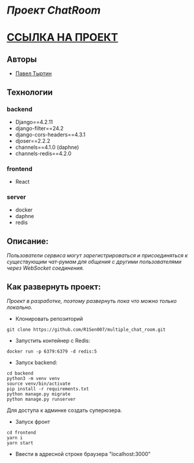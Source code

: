 # *Проект ChatRoom*

# [ССЫЛКА НА ПРОЕКТ](https://foodgram-project.sytes.net/)
## Авторы
 - [Павел Тыртин](https://github.com/R1Sen007)

## Технологии
### backend
 - Django==4.2.11
 - django-filter==24.2
 - django-cors-headers==4.3.1
 - djoser==2.2.2
 - channels==4.1.0  (daphne)
 - channels-redis==4.2.0
### frontend
 - React
### server
 - docker
 - daphne
 - redis

## Описание:

*Пользователи сервиса могут зарегистрироваться и присоединяться к существующим чат-румам для общения с другими пользователями через WebSocket соединения.*

## Как развернуть проект:

*Проект в разработке, поэтому развернуть пока что можно только локально.*

- Клонировать репозиторий
```
git clone https://github.com/R1Sen007/multiple_chat_room.git
```

- Запустить контейнер с Redis:
```
docker run -p 6379:6379 -d redis:5
```

- Запуск backend:
```
cd backend
python3 -m venv venv
source venv/bin/activate
pip install -r requirements.txt
python manage.py migrate
python manage.py runserver
```
Для доступа к админке создать суперюзера.

- Запуск фронт
```
cd frontend
yarn i
yarn start
```

- Ввести в адресной строке браузера "localhost:3000"